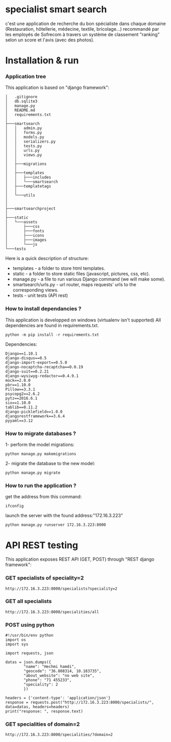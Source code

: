 # specialist smart search

c'est une application de recherche du bon spécialiste dans chaque domaine (Restauration, hôtellerie, médecine, textile, bricolage…) recommandé par les employés de Sofrecom à travers un système de classement "ranking" selon un score et l'avis (avec des photos).

# Installation & run

### Application tree
This application is based on "django framework":

```
│   .gitignore
│   db.sqlite3
│   manage.py
│   README.md
│   requirements.txt
│     
├───smartsearch
│   │   admin.py
│   │   forms.py
│   │   models.py
│   │   serializers.py
│   │   tests.py
│   │   urls.py
│   │   views.py
│   │  
│   ├───migrations
│   │  
│   ├───templates
│   │   ├───includes
│   │   └───smartsearch
│   ├───templatetags
│   │  
│   └───utils
│     
│  
├───smartsearchproject
│  
├───static
│   └───assets
│       ├───css
│       ├───fonts
│       ├───icons
│       ├───images
│       └───js
└───tests
```

Here is a quick description of structure:
* templates - a folder to store html templates.
* static - a folder to store static files (javascript, pictures, css, etc).
* manage.py - a file to run various Django command (we will make some).
* smartsearch/urls.py - url router, maps requests' urls to the corresponding views.
* tests - unit tests (API rest)

### How to install dependancies ?
This application is developped on windows (virtualenv isn't supported)
All dependencies are found in requirements.txt.

```
python -m pip install -r requirements.txt
```


Dependencies:
```
Django==1.10.1
django-disqus==0.5
django-import-export==0.5.0
django-nocaptcha-recaptcha==0.0.19
django-suit==0.2.21
django-wysiwyg-redactor==0.4.9.1
mock==2.0.0
pbr==1.10.0
Pillow==3.3.1
psycopg2==2.6.2
pytz==2016.6.1
six==1.10.0
tablib==0.11.2
django-picklefield==1.0.0 
djangorestframework==3.6.4
pyyaml==3.12
```

### How to migrate databases ?

1- perform the model migrations:
```
python manage.py makemigrations
```

2- migrate the database to the new model:
```
python manage.py migrate
```


### How to run the application ?

get the address from this command:
```
ifconfig
```

launch the server with the found address:"172.16.3.223"
```
python manage.py runserver 172.16.3.223:8000
```


# API REST testing
This application exposes REST API (GET, POST) through "REST django framework":

### GET specialists of speciality=2
```
http://172.16.3.223:8000/specialists?speciality=2

```


### GET all specialists
```
http://172.16.3.223:8000/specialities/all
```

### POST using python
```
#!/usr/bin/env python
import os
import sys
 
import requests, json  

datas = json.dumps({
        "name": "Hechmi hamdi",
        "geocode": "36.808314, 10.183735",
        "about_website": "no web site",
        "phone": "71 455233",
        "speciality": 2 
        })
 
headers = {'content-type': 'application/json'}
response = requests.post("http://172.16.3.223:8000/specialists/", data=datas, headers=headers)
print("response: ", response.text)
```

### GET specialities of domain=2
```
http://172.16.3.223:8000/specialities/?domain=2
```